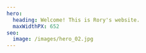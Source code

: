 ```yaml
---
hero:
  heading: Welcome! This is Rory's website.
  maxWidthPX: 652
seo:
  image: /images/hero_02.jpg
---
```

